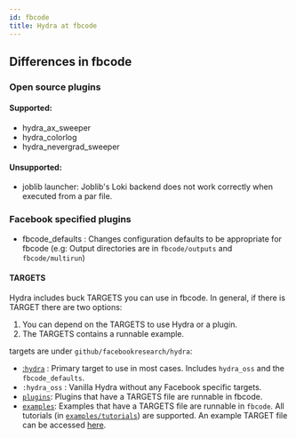 ```yaml
---
id: fbcode
title: Hydra at fbcode
---
```


## Differences in fbcode

### Open source plugins
#### Supported:
 - hydra_ax_sweeper
 - hydra_colorlog
 - hydra_nevergrad_sweeper
 
#### Unsupported:
 - joblib launcher: Joblib's Loki backend does not work correctly when executed from a par file.

### Facebook specified plugins
 - fbcode_defaults : Changes configuration defaults to be appropriate for fbcode (e.g: Output directories are in `fbcode/outputs` and `fbcode/multirun`)

#### TARGETS
Hydra includes buck TARGETS you can use in fbcode. In general, if there is TARGET there are two options:
1. You can depend on the TARGETS to use Hydra or a plugin.
2. The TARGETS contains a runnable example.

targets are under `github/facebookresearch/hydra`:
- [:`hydra`](https://www.internalfb.com/intern/diffusion/FBS/browsedir/master/fbcode/github/facebookresearch/hydra) : Primary target to use in most cases. Includes `hydra_oss` and the `fbcode_defaults`.
- `:hydra_oss` : Vanilla Hydra without any Facebook specific targets.
- [`plugins`](https://www.internalfb.com/intern/diffusion/FBS/browsedir/master/fbcode/github/facebookresearch/hydra/plugins): Plugins that have a TARGETS file are runnable in fbcode.
- [`examples`](https://www.internalfb.com/intern/diffusion/FBS/browsedir/master/fbcode/github/facebookresearch/hydra/examples): Examples that have a TARGETS file are runnable in `fbcode`. All tutorials (in [`examples/tutorials`](https://www.internalfb.com/intern/diffusion/FBS/browsedir/master/fbcode/github/facebookresearch/hydra/examples)) are supported. An example TARGET file can be accessed [here](https://www.internalfb.com/intern/diffusion/FBS/browsedir/master/fbcode/github/facebookresearch/hydra/examples/tutorials/basic/your_first_hydra_app/5_composition).